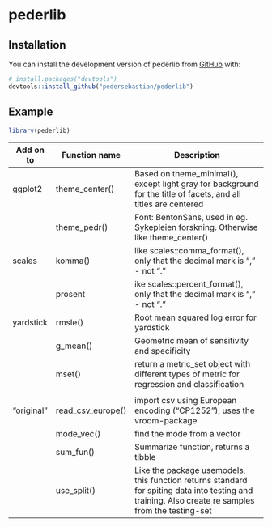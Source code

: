 
<!-- README.md is generated from README.Rmd. Please edit that file -->

# pederlib

<!-- badges: start -->
<!-- badges: end -->

## Installation

You can install the development version of pederlib from
[GitHub](https://github.com/) with:

``` r
# install.packages("devtools")
devtools::install_github("pedersebastian/pederlib")
```

## Example

``` r
library(pederlib)
```

| Add on to  | Function name       | Description                                                                                                                                        |
|------------|---------------------|----------------------------------------------------------------------------------------------------------------------------------------------------|
| ggplot2    | theme\_center()     | Based on theme\_minimal(), except light gray for background for the title of facets, and all titles are centered                                   |
|            | theme\_pedr()       | Font: BentonSans, used in eg. Sykepleien forskning. Otherwise like theme\_center()                                                                 |
| scales     | komma()             | like scales::comma\_format(), only that the decimal mark is “,” - not “.”                                                                          |
|            | prosent             | ike scales::percent\_format(), only that the decimal mark is “,” - not “.”                                                                         |
| yardstick  | rmsle()             | Root mean squared log error for yardstick                                                                                                          |
|            | g\_mean()           | Geometric mean of sensitivity and specificity                                                                                                      |
|            | mset()              | return a metric\_set object with different types of metric for regression and classification                                                       |
|            |                     |                                                                                                                                                    |
| “original” | read\_csv\_europe() | import csv using European encoding (“CP1252”), uses the vroom-package                                                                              |
|            | mode\_vec()         | find the mode from a vector                                                                                                                        |
|            | sum\_fun()          | Summarize function, returns a tibble                                                                                                               |
|            | use\_split()        | Like the package usemodels, this function returns standard for spiting data into testing and training. Also create re samples from the testing-set |
